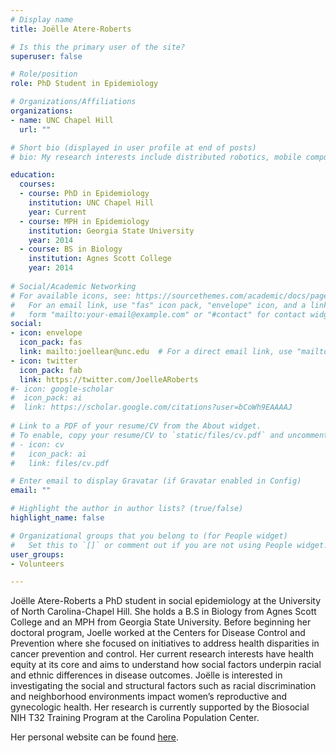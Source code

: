 ```yaml
---
# Display name
title: Joëlle Atere-Roberts

# Is this the primary user of the site?
superuser: false

# Role/position
role: PhD Student in Epidemiology

# Organizations/Affiliations
organizations:
- name: UNC Chapel Hill
  url: ""

# Short bio (displayed in user profile at end of posts)
# bio: My research interests include distributed robotics, mobile computing and programmable matter.

education:
  courses:
  - course: PhD in Epidemiology
    institution: UNC Chapel Hill
    year: Current
  - course: MPH in Epidemiology
    institution: Georgia State University
    year: 2014
  - course: BS in Biology
    institution: Agnes Scott College
    year: 2014
    
# Social/Academic Networking
# For available icons, see: https://sourcethemes.com/academic/docs/page-builder/#icons
#   For an email link, use "fas" icon pack, "envelope" icon, and a link in the
#   form "mailto:your-email@example.com" or "#contact" for contact widget.
social:
- icon: envelope
  icon_pack: fas
  link: mailto:joellear@unc.edu  # For a direct email link, use "mailto:test@example.org".
- icon: twitter
  icon_pack: fab
  link: https://twitter.com/JoelleARoberts
#- icon: google-scholar
#  icon_pack: ai
#  link: https://scholar.google.com/citations?user=bCoWh9EAAAAJ
  
# Link to a PDF of your resume/CV from the About widget.
# To enable, copy your resume/CV to `static/files/cv.pdf` and uncomment the lines below.
# - icon: cv
#   icon_pack: ai
#   link: files/cv.pdf

# Enter email to display Gravatar (if Gravatar enabled in Config)
email: ""

# Highlight the author in author lists? (true/false)
highlight_name: false

# Organizational groups that you belong to (for People widget)
#   Set this to `[]` or comment out if you are not using People widget.
user_groups:
- Volunteers

---
```


Joëlle Atere-Roberts a PhD student in social epidemiology at the University of North Carolina-Chapel Hill.  She holds a B.S in Biology from Agnes Scott College and an MPH from Georgia State University. Before beginning her doctoral program, Joelle worked at the Centers for Disease Control and Prevention where she focused on initiatives to address health disparities in cancer prevention and control. Her current research interests have health equity at its core and aims to understand how social factors underpin racial and ethnic differences in disease outcomes. Joëlle is interested in investigating the social and structural factors such as racial discrimination and neighborhood environments impact women’s reproductive and gynecologic health. Her research is currently supported by the Biosocial NIH T32 Training Program at the Carolina Population Center.

Her personal website can be found [here](https://sites.google.com/view/joelleatereroberts/home). 

